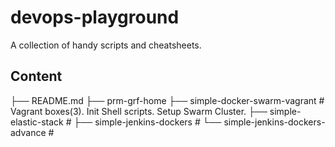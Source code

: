 # devops-playground
A collection of handy scripts and cheatsheets.

## Content

├── README.md
├── prm-grf-home
├── simple-docker-swarm-vagrant      # Vagrant boxes(3). Init Shell scripts. Setup Swarm Cluster.
├── simple-elastic-stack             # 
├── simple-jenkins-dockers           # 
└── simple-jenkins-dockers-advance   # 

